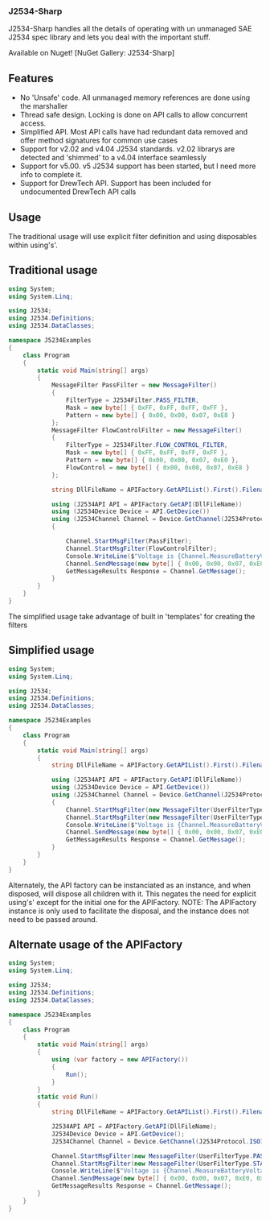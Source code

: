 ### J2534-Sharp ###

J2534-Sharp handles all the details of operating with un unmanaged SAE J2534 spec library and lets you deal with the important stuff.

Available on Nuget! [NuGet Gallery: J2534-Sharp]

## Features ##

- No 'Unsafe' code.  All unmanaged memory references are done using the marshaller
- Thread safe design.   Locking is done on API calls to allow concurrent access.
- Simplified API.  Most API calls have had redundant data removed and offer method signatures for common use cases
- Support for v2.02 and v4.04 J2534 standards.  v2.02 librarys are detected and 'shimmed' to a v4.04 interface seamlessly
- Support for v5.00.  v5 J2534 support has been started, but I need more info to complete it.
- Support for DrewTech API.  Support has been included for undocumented DrewTech API calls

## Usage ##

The traditional usage will use explicit filter definition and using disposables within using's'.

## Traditional usage ##

```csharp
using System;
using System.Linq;

using J2534;
using J2534.Definitions;
using J2534.DataClasses;

namespace J5234Examples
{
    class Program
    {
        static void Main(string[] args)
        {
            MessageFilter PassFilter = new MessageFilter()
            {
                FilterType = J2534Filter.PASS_FILTER,
                Mask = new byte[] { 0xFF, 0xFF, 0xFF, 0xFF },
                Pattern = new byte[] { 0x00, 0x00, 0x07, 0xE8 }
            };
            MessageFilter FlowControlFilter = new MessageFilter()
            {
                FilterType = J2534Filter.FLOW_CONTROL_FILTER,
                Mask = new byte[] { 0xFF, 0xFF, 0xFF, 0xFF },
                Pattern = new byte[] { 0x00, 0x00, 0x07, 0xE0 },
                FlowControl = new byte[] { 0x00, 0x00, 0x07, 0xE8 }
            };

            string DllFileName = APIFactory.GetAPIList().First().Filename;

            using (J2534API API = APIFactory.GetAPI(DllFileName))
            using (J2534Device Device = API.GetDevice())
            using (J2534Channel Channel = Device.GetChannel(J2534Protocol.ISO15765, J2534Baud.ISO15765, J2534CONNECTFLAG.NONE))
            {

                Channel.StartMsgFilter(PassFilter);
                Channel.StartMsgFilter(FlowControlFilter);
                Console.WriteLine($"Voltage is {Channel.MeasureBatteryVoltage() / 1000}");
                Channel.SendMessage(new byte[] { 0x00, 0x00, 0x07, 0xE0, 0x01, 0x00 });
                GetMessageResults Response = Channel.GetMessage();
            }
        }
    }
}
```
The simplified usage take advantage of built in 'templates' for creating the filters

## Simplified usage ##

```csharp
using System;
using System.Linq;

using J2534;
using J2534.Definitions;
using J2534.DataClasses;

namespace J5234Examples
{
    class Program
    {
        static void Main(string[] args)
        {
            string DllFileName = APIFactory.GetAPIList().First().Filename;

            using (J2534API API = APIFactory.GetAPI(DllFileName))
            using (J2534Device Device = API.GetDevice())
            using (J2534Channel Channel = Device.GetChannel(J2534Protocol.ISO15765, J2534Baud.ISO15765, J2534CONNECTFLAG.NONE))
            {
                Channel.StartMsgFilter(new MessageFilter(UserFilterType.PASS, new byte[] { 0x00, 0x00, 0x07, 0xE0}));
                Channel.StartMsgFilter(new MessageFilter(UserFilterType.STANDARDISO15765, new byte[] { 0x00, 0x00, 0x07, 0xE0}));
                Console.WriteLine($"Voltage is {Channel.MeasureBatteryVoltage() / 1000}");
                Channel.SendMessage(new byte[] { 0x00, 0x00, 0x07, 0xE0, 0x01, 0x00 });
                GetMessageResults Response = Channel.GetMessage();
            }
        }
    }
}
```

Alternately, the API factory can be instanciated as an instance, and when disposed, will dispose all children with it.  This negates the need for explicit using's'
except for the initial one for the APIFactory.  NOTE:  The APIFactory instance is only used to facilitate the disposal, and the instance does not need to be passed
around.

## Alternate usage of the APIFactory ##

```csharp
using System;
using System.Linq;

using J2534;
using J2534.Definitions;
using J2534.DataClasses;

namespace J5234Examples
{
    class Program
    {
        static void Main(string[] args)
        {
            using (var factory = new APIFactory())
            {
                Run();
            }
        }
        static void Run()
        {
            string DllFileName = APIFactory.GetAPIList().First().Filename;

            J2534API API = APIFactory.GetAPI(DllFileName);
            J2534Device Device = API.GetDevice();
            J2534Channel Channel = Device.GetChannel(J2534Protocol.ISO15765, J2534Baud.ISO15765, J2534CONNECTFLAG.NONE);

            Channel.StartMsgFilter(new MessageFilter(UserFilterType.PASS, new byte[] { 0x00, 0x00, 0x07, 0xE0}));
            Channel.StartMsgFilter(new MessageFilter(UserFilterType.STANDARDISO15765, new byte[] { 0x00, 0x00, 0x07, 0xE0 }));
            Console.WriteLine($"Voltage is {Channel.MeasureBatteryVoltage() / 1000}");
            Channel.SendMessage(new byte[] { 0x00, 0x00, 0x07, 0xE0, 0x01, 0x00 });
            GetMessageResults Response = Channel.GetMessage();
        }
    }
}
```